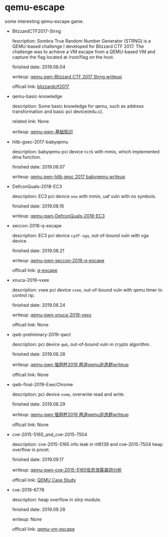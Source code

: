 # qemu-escape

some interesting qemu-escape game.

* BlizzardCTF2017-Strng
	
	fescription: Sombra True Random Number Generator (STRNG) is a QEMU-based challenge I developed for Blizzard CTF 2017. The challenge was to achieve a VM escape from a QEMU-based VM and capture the flag located at /root/flag on the host.

	finished date: 2019.08.04

	writeup: [qemu pwn-Blizzard CTF 2017 Strng writeup](https://ray-cp.github.io/archivers/qemu-pwn-Blizzard-CTF-2017-Strng-writeup)

	officail link: [blizzardctf2017](https://github.com/rcvalle/blizzardctf2017)

* qemu-basic-knowledge

	description: Some basic knowledge for qemu, such as address transformation and basic pci device(edu.c).

	related link: None

	writeup: [qemu-pwn-基础知识](https://ray-cp.github.io/archivers/qemu-pwn-basic-knowledge)

* hitb-gsec-2017-babyqemu

	description: babyqemu pci device `hitb` with mmio, which implemented dma function.

	finished date: 2019.08.07

	writeup: [qemu pwn-hitb gesc 2017 babyqemu writeup](https://ray-cp.github.io/archivers/qemu-pwn-hitb-gesc-2017-babyqemu-writeup)

* DefconQuals-2018-EC3

	description: EC3 pci device `ooo` with mmio, uaf vuln with no symbols.

	finished date: 2019.08.16

	writeup: [qemu-pwn-DefconQuals-2018-EC3](https://ray-cp.github.io/archivers/qemu-pwn-DefconQuals-2018-EC3)

* seccon-2018-q-escape

  description: EC3 pci device `cydf-vga`, out-of-bound vuln with vga device.

  finished date: 2019.08.21

  writeup: [qemu-pwn-seccon-2018-q-escape](https://ray-cp.github.io/archivers/qemu-pwn-seccon-2018-q-escape)	

  officail link: [q-escape](https://github.com/SECCON/SECCON2018_online_CTF/tree/master/Pwn/q-escape)

* xnuca-2019-vxee

	description: vxee pci device `vxee`, out-of-bound vuln with qemu timer to control rip.

	finished date: 2019.08.24

	writeup: [qemu-pwn-xnuca-2019-vexx](https://ray-cp.github.io/archivers/qemu-pwn-xnuca-2019-vexx)

	officail link: None

* qwb-preliminary-2019-qwct

	description: pci device `qwb`, out-of-bound vuln in crypto algorithm.

	finished date: 2019.08.28

	writeup: [qemu-pwn 强网杯2019 两道qemu逃逸题writeup](https://ray-cp.github.io/archivers/qemu-pwn-%E5%BC%BA%E7%BD%91%E6%9D%AF2019-%E4%B8%A4%E9%81%93qemu%E9%80%83%E9%80%B8%E9%A2%98writeup)

	officail link: None

* qwb-final-2019-ExecChrome

	description: pci device `nvme`, overwrite read and write.

	finished date: 2019.08.29

	writeup: [qemu-pwn 强网杯2019 两道qemu逃逸题writeup](https://ray-cp.github.io/archivers/qemu-pwn-%E5%BC%BA%E7%BD%91%E6%9D%AF2019-%E4%B8%A4%E9%81%93qemu%E9%80%83%E9%80%B8%E9%A2%98writeup)

	officail link: None

* cve-2015-5165_and_cve-2015-7504

	description: cve-2015-5165 info leak in rtl8139 and cve-2015-7504 heap overflow in pncet.

	finished date: 2019.09.17

	writeup: [qemu-pwn-cve-2015-5165信息泄露漏洞分析](https://ray-cp.github.io/archivers/qemu-pwn-cve-2015-5165%E4%BF%A1%E6%81%AF%E6%B3%84%E9%9C%B2%E6%BC%8F%E6%B4%9E%E5%88%86%E6%9E%90)

	officail link: [QEMU Case Study](http://www.phrack.org/papers/vm-escape-qemu-case-study.html)

* cve-2019-6778

	description: heap overflow in slirp module.

	finished date: 2019.09.28

	writeup: None

	officail link: [qemu-vm-escape](https://github.com/Kira-cxy/qemu-vm-escape/)